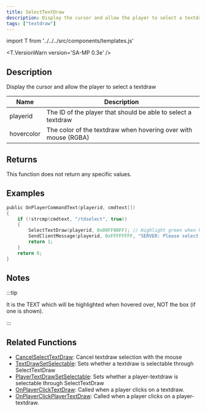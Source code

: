 ```yaml
---
title: SelectTextDraw
description: Display the cursor and allow the player to select a textdraw.
tags: ["textdraw"]
---
```


import T from '../../../src/components/templates.js'

<T.VersionWarn version='SA-MP 0.3e' />

## Description

Display the cursor and allow the player to select a textdraw

| Name       | Description                                                    |
| ---------- | -------------------------------------------------------------- |
| playerid   | The ID of the player that should be able to select a textdraw  |
| hovercolor | The color of the textdraw when hovering over with mouse (RGBA) |

## Returns

This function does not return any specific values.

## Examples

```c
public OnPlayerCommandText(playerid, cmdtext[])
{
    if (!strcmp(cmdtext, "/tdselect", true))
    {
        SelectTextDraw(playerid, 0x00FF00FF); // Highlight green when hovering over
        SendClientMessage(playerid, 0xFFFFFFFF, "SERVER: Please select a textdraw!");
        return 1;
    }
    return 0;
}
```

## Notes

:::tip

It is the TEXT which will be highlighted when hovered over, NOT the box (if one is shown).

:::

## Related Functions

- [CancelSelectTextDraw](CancelSelectTextDraw.md): Cancel textdraw selection with the mouse
- [TextDrawSetSelectable](TextDrawSetSelectable.md): Sets whether a textdraw is selectable through SelectTextDraw
- [PlayerTextDrawSetSelectable](PlayerTextDrawSetSelectable.md): Sets whether a player-textdraw is selectable through SelectTextDraw
- [OnPlayerClickTextDraw](../callbacks/OnPlayerClickTextDraw.md): Called when a player clicks on a textdraw.
- [OnPlayerClickPlayerTextDraw](../callbacks/OnPlayerClickPlayerTextDraw.md): Called when a player clicks on a player-textdraw.
